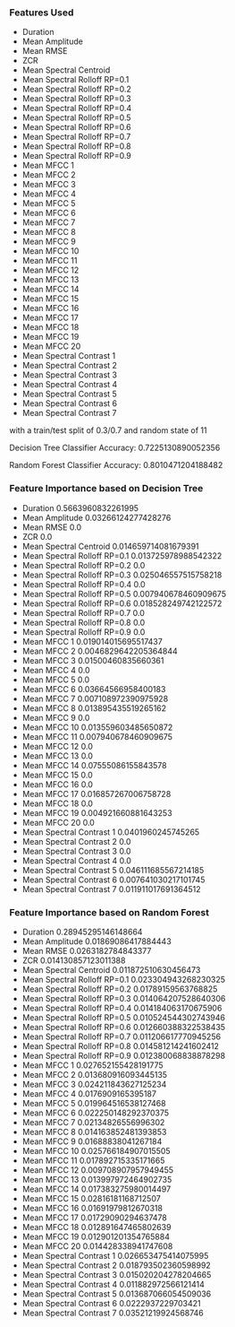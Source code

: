 ### Features Used

- Duration
- Mean Amplitude
- Mean RMSE
- ZCR
- Mean Spectral Centroid
- Mean Spectral Rolloff RP=0.1
- Mean Spectral Rolloff RP=0.2
- Mean Spectral Rolloff RP=0.3
- Mean Spectral Rolloff RP=0.4
- Mean Spectral Rolloff RP=0.5
- Mean Spectral Rolloff RP=0.6
- Mean Spectral Rolloff RP=0.7
- Mean Spectral Rolloff RP=0.8
- Mean Spectral Rolloff RP=0.9
- Mean MFCC 1
- Mean MFCC 2
- Mean MFCC 3
- Mean MFCC 4
- Mean MFCC 5
- Mean MFCC 6
- Mean MFCC 7
- Mean MFCC 8
- Mean MFCC 9
- Mean MFCC 10
- Mean MFCC 11
- Mean MFCC 12
- Mean MFCC 13
- Mean MFCC 14
- Mean MFCC 15
- Mean MFCC 16
- Mean MFCC 17
- Mean MFCC 18
- Mean MFCC 19
- Mean MFCC 20
- Mean Spectral Contrast 1
- Mean Spectral Contrast 2
- Mean Spectral Contrast 3
- Mean Spectral Contrast 4
- Mean Spectral Contrast 5
- Mean Spectral Contrast 6
- Mean Spectral Contrast 7

with a train/test split of 0.3/0.7 and random state of 11

Decision Tree Classifier Accuracy: 0.7225130890052356

Random Forest Classifier Accuracy: 0.8010471204188482

### Feature Importance based on Decision Tree

- Duration 0.5663960832261995
- Mean Amplitude 0.03266124277428276
- Mean RMSE 0.0
- ZCR 0.0
- Mean Spectral Centroid 0.014659714081679391
- Mean Spectral Rolloff RP=0.1 0.013725978988542322
- Mean Spectral Rolloff RP=0.2 0.0
- Mean Spectral Rolloff RP=0.3 0.025046557515758218
- Mean Spectral Rolloff RP=0.4 0.0
- Mean Spectral Rolloff RP=0.5 0.007940678460909675
- Mean Spectral Rolloff RP=0.6 0.018528249742122572
- Mean Spectral Rolloff RP=0.7 0.0
- Mean Spectral Rolloff RP=0.8 0.0
- Mean Spectral Rolloff RP=0.9 0.0
- Mean MFCC 1 0.019014015695517437
- Mean MFCC 2 0.0046829642205364844
- Mean MFCC 3 0.01500460835660361
- Mean MFCC 4 0.0
- Mean MFCC 5 0.0
- Mean MFCC 6 0.03664566958400183
- Mean MFCC 7 0.007108972390975928
- Mean MFCC 8 0.013895435519265162
- Mean MFCC 9 0.0
- Mean MFCC 10 0.013559603485650872
- Mean MFCC 11 0.007940678460909675
- Mean MFCC 12 0.0
- Mean MFCC 13 0.0
- Mean MFCC 14 0.07555086155843578
- Mean MFCC 15 0.0
- Mean MFCC 16 0.0
- Mean MFCC 17 0.016857267006758728
- Mean MFCC 18 0.0
- Mean MFCC 19 0.004921660881643253
- Mean MFCC 20 0.0
- Mean Spectral Contrast 1 0.0401960245745265
- Mean Spectral Contrast 2 0.0
- Mean Spectral Contrast 3 0.0
- Mean Spectral Contrast 4 0.0
- Mean Spectral Contrast 5 0.046111685567214185
- Mean Spectral Contrast 6 0.007641030217101745
- Mean Spectral Contrast 7 0.011911017691364512

### Feature Importance based on Random Forest

- Duration 0.28945295146148664
- Mean Amplitude 0.01869086417884443
- Mean RMSE 0.0263182784843377
- ZCR 0.014130857123011388
- Mean Spectral Centroid 0.011872510630456473
- Mean Spectral Rolloff RP=0.1 0.023304943268230325
- Mean Spectral Rolloff RP=0.2 0.01789159563768825
- Mean Spectral Rolloff RP=0.3 0.014064207528640306
- Mean Spectral Rolloff RP=0.4 0.014184063170675906
- Mean Spectral Rolloff RP=0.5 0.010524544302743946
- Mean Spectral Rolloff RP=0.6 0.012660388322538435
- Mean Spectral Rolloff RP=0.7 0.011206617770945256
- Mean Spectral Rolloff RP=0.8 0.014581214241602412
- Mean Spectral Rolloff RP=0.9 0.012380068838878298
- Mean MFCC 1 0.027652155428191775
- Mean MFCC 2 0.013680916093445135
- Mean MFCC 3 0.024211843627125234
- Mean MFCC 4 0.0176909165395187
- Mean MFCC 5 0.019964516538127468
- Mean MFCC 6 0.022250148292370375
- Mean MFCC 7 0.02134826556996302
- Mean MFCC 8 0.014163852481393853
- Mean MFCC 9 0.01688838041267184
- Mean MFCC 10 0.025766184907015505
- Mean MFCC 11 0.017892715335171665
- Mean MFCC 12 0.009708907957949455
- Mean MFCC 13 0.013997972464902735
- Mean MFCC 14 0.017383275980014497
- Mean MFCC 15 0.02816181168712507
- Mean MFCC 16 0.01691979812670318
- Mean MFCC 17 0.01729090294637478
- Mean MFCC 18 0.012891647465802639
- Mean MFCC 19 0.012901201354765884
- Mean MFCC 20 0.014428338941747608
- Mean Spectral Contrast 1 0.026653475414075995
- Mean Spectral Contrast 2 0.018793502360598992
- Mean Spectral Contrast 3 0.015020204278204665
- Mean Spectral Contrast 4 0.011882972566121414
- Mean Spectral Contrast 5 0.013687066054509036
- Mean Spectral Contrast 6 0.0222937229703421
- Mean Spectral Contrast 7 0.03521219924568746
